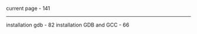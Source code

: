 current page		 - 141
______________________________
installation gdb	 - 82
installation GDB and GCC - 66